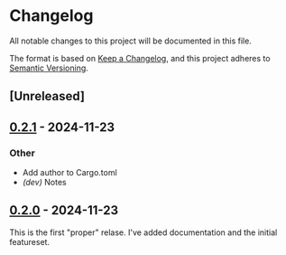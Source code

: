 # Changelog

All notable changes to this project will be documented in this file.

The format is based on [Keep a Changelog](https://keepachangelog.com/en/1.0.0/),
and this project adheres to [Semantic Versioning](https://semver.org/spec/v2.0.0.html).

## [Unreleased]

## [0.2.1](https://github.com/bjackman/limmat/compare/v0.2.0...v0.2.1) - 2024-11-23

### Other

- Add author to Cargo.toml
- *(dev)* Notes

## [0.2.0](https://github.com/bjackman/local-ci/compare/v0.1.0...v0.1.1) - 2024-11-23

This is the first "proper" relase. I've added documentation and the initial featureset.